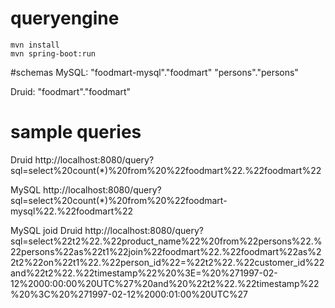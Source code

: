 # queryengine
``` 
mvn install
mvn spring-boot:run
```


#schemas
MySQL:
"foodmart-mysql"."foodmart"
"persons"."persons"

Druid:
"foodmart"."foodmart"


# sample queries
Druid
http://localhost:8080/query?sql=select%20count(*)%20from%20%22foodmart%22.%22foodmart%22

MySQL
http://localhost:8080/query?sql=select%20count(*)%20from%20%22foodmart-mysql%22.%22foodmart%22

MySQL joid Druid
http://localhost:8080/query?sql=select%22t2%22.%22product_name%22%20from%22persons%22.%22persons%22as%22t1%22join%22foodmart%22.%22foodmart%22as%22t2%22on%22t1%22.%22person_id%22=%22t2%22.%22customer_id%22and%22t2%22.%22timestamp%22%20%3E=%20%271997-02-12%2000:00:00%20UTC%27%20and%20%22t2%22.%22timestamp%22%20%3C%20%271997-02-12%2000:01:00%20UTC%27
